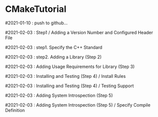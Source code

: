 # CMakeTutorial

#2021-01-10 : push to github...

#2021-02-03 : Step1 / Adding a Version Number and Configured Header File

#2021-02-03 : step1. Specify the C++ Standard

#2021-02-03 : step2. Adding a Library (Step 2)

#2021-02-03 : Adding Usage Requirements for Library (Step 3)

#2021-02-03 : Installing and Testing (Step 4) / Install Rules

#2021-02-03 : Installing and Testing (Step 4) / Testing Support

#2021-02-03 : Adding System Introspection (Step 5)

#2021-02-03 : Adding System Introspection (Step 5) / Specify Compile Definition